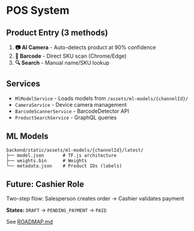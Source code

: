 # POS System

## Product Entry (3 methods)

1. **📷 AI Camera** - Auto-detects product at 90% confidence
2. **📱 Barcode** - Direct SKU scan (Chrome/Edge)
3. **🔍 Search** - Manual name/SKU lookup

## Services

- `MlModelService` - Loads models from `/assets/ml-models/{channelId}/`
- `CameraService` - Device camera management
- `BarcodeScannerService` - BarcodeDetector API
- `ProductSearchService` - GraphQL queries

## ML Models

```
backend/static/assets/ml-models/{channelId}/latest/
├── model.json       # TF.js architecture
├── weights.bin      # Weights
└── metadata.json    # Product IDs (labels)
```

## Future: Cashier Role

Two-step flow: Salesperson creates order → Cashier validates payment

**States:** `DRAFT` → `PENDING_PAYMENT` → `PAID`

See [ROADMAP.md](../ROADMAP.md)

